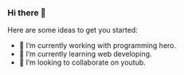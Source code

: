 ### Hi there 👋




Here are some ideas to get you started:

- 🔭 I’m currently working with programming hero.
- 🌱 I’m currently learning web developing.
- 👯 I’m looking to collaborate on youtub.


